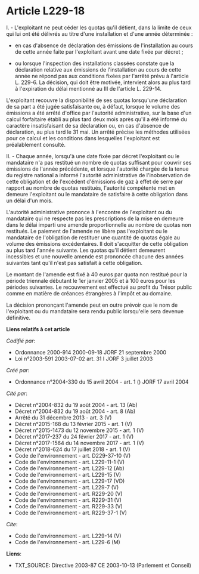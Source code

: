 # Article L229-18

I. - L'exploitant ne peut céder les quotas qu'il détient, dans la limite de ceux qui lui ont été délivrés au titre d'une
installation et d'une année déterminée :

- en cas d'absence de déclaration des émissions de l'installation au cours de cette année faite par l'exploitant avant une
date fixée par décret ;

- ou lorsque l'inspection des installations classées constate que la déclaration relative aux émissions de l'installation au
cours de cette année ne répond pas aux conditions fixées par l'arrêté prévu à l'article L. 229-6. La décision, qui doit être
motivée, intervient alors au plus tard à l'expiration du délai mentionné au III de l'article L. 229-14.

L'exploitant recouvre la disponibilité de ses quotas lorsqu'une déclaration de sa part a été jugée satisfaisante ou, à
défaut, lorsque le volume des émissions a été arrêté d'office par l'autorité administrative, sur la base d'un calcul
forfaitaire établi au plus tard deux mois après qu'il a été informé du caractère insatisfaisant de sa déclaration ou, en cas
d'absence de déclaration, au plus tard le 31 mai. Un arrêté précise les méthodes utilisées pour ce calcul et les conditions
dans lesquelles l'exploitant est préalablement consulté.

II. - Chaque année, lorsqu'à une date fixée par décret l'exploitant ou le mandataire n'a pas restitué un nombre de quotas
suffisant pour couvrir ses émissions de l'année précédente, et lorsque l'autorité chargée de la tenue du registre national a
informé l'autorité administrative de l'inobservation de cette obligation et de l'excédent d'émissions de gaz à effet de serre
par rapport au nombre de quotas restitués, l'autorité compétente met en demeure l'exploitant ou le mandataire de satisfaire à
cette obligation dans un délai d'un mois.

L'autorité administrative prononce à l'encontre de l'exploitant ou du mandataire qui ne respecte pas les prescriptions de la
mise en demeure dans le délai imparti une amende proportionnelle au nombre de quotas non restitués. Le paiement de l'amende
ne libère pas l'exploitant ou le mandataire de l'obligation de restituer une quantité de quotas égale au volume des émissions
excédentaires. Il doit s'acquitter de cette obligation au plus tard l'année suivante. Les quotas qu'il détient demeurent
incessibles et une nouvelle amende est prononcée chacune des années suivantes tant qu'il n'est pas satisfait à cette
obligation.

Le montant de l'amende est fixé à 40 euros par quota non restitué pour la période triennale débutant le 1er janvier 2005 et à
100 euros pour les périodes suivantes. Le recouvrement est effectué au profit du Trésor public comme en matière de créances
étrangères à l'impôt et au domaine.

La décision prononçant l'amende peut en outre prévoir que le nom de l'exploitant ou du mandataire sera rendu public
lorsqu'elle sera devenue définitive.

**Liens relatifs à cet article**

_Codifié par_:

  - Ordonnance 2000-914 2000-09-18 JORF 21 septembre 2000
  - Loi n°2003-591 2003-07-02 art. 31 I JORF 3 juillet 2003

_Créé par_:

  - Ordonnance n°2004-330 du 15 avril 2004 - art. 1 () JORF 17 avril 2004

_Cité par_:

  - Décret n°2004-832 du 19 août 2004 - art. 13 (Ab)
  - Décret n°2004-832 du 19 août 2004 - art. 8 (Ab)
  - Arrêté du 31 décembre 2013 - art. 3 (V)
  - Décret n°2015-168 du 13 février 2015 - art. 1 (V)
  - Décret n°2015-1473 du 12 novembre 2015 - art. 1 (V)
  - Décret n°2017-237 du 24 février 2017 - art. 1 (V)
  - Décret n°2017-1564 du 14 novembre 2017 - art. 1 (V)
  - Décret n°2018-624 du 17 juillet 2018 - art. 1 (V)
  - Code de l'environnement - art. D229-37-10 (V)
  - Code de l'environnement - art. L229-11-1 (V)
  - Code de l'environnement - art. L229-12 (Ab)
  - Code de l'environnement - art. L229-15 (V)
  - Code de l'environnement - art. L229-17 (VD)
  - Code de l'environnement - art. L229-7 (V)
  - Code de l'environnement - art. R229-20 (V)
  - Code de l'environnement - art. R229-31 (V)
  - Code de l'environnement - art. R229-33 (V)
  - Code de l'environnement - art. R229-37-1 (V)

_Cite_:

  - Code de l'environnement - art. L229-14 (V)
  - Code de l'environnement - art. L229-6 (M)

**Liens**:

  - TXT_SOURCE: Directive 2003-87 CE 2003-10-13 (Parlement et Conseil)
